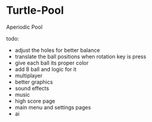 # Turtle-Pool
Aperiodic Pool

todo:
- adjust the holes for better balance
- translate the ball positions when rotation key is press
- give each ball its proper color
- add 8 ball and logic for it
- multiplayer
- better graphics
- sound effects
- music
- high score page
- main menu and settings pages
- ai
